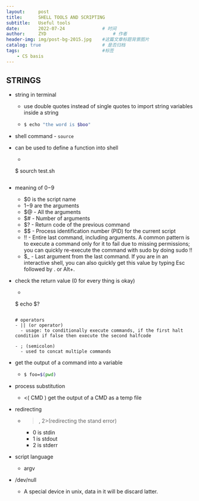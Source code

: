 ```yaml
---
layout:     post
title:      SHELL TOOLS AND SCRIPTING
subtitle:   Useful tools
date:       2022-07-24 				# 时间
author:     ZYD 						# 作者
header-img: img/post-bg-2015.jpg 	#这篇文章标题背景图片
catalog: true 						# 是否归档
tags:								#标签
    - CS basis
---
```


## STRINGS
- string in terminal
  - use double quotes instead of single quotes to import string variables inside a string
  - ```sh
    $ echo "the word is $boo"
    ```
    
 - shell command - `source`
  - can be used to define a function into shell
    - ```sh
    $ sourch test.sh
    ```
    
- meaning of $0-$9
  - $0 is the script name
  - $1-$9 are the arguments
  - $@ - All the arguments
  - $# - Number of arguments
  - $? - Return code of the previous command
  - $$ - Process identification number (PID) for the current script
  - !! - Entire last command, including arguments. A common pattern is to execute a command only for it to fail due to missing permissions; you can quickly re-execute the command with sudo by doing sudo !!
  - $_ - Last argument from the last command. If you are in an interactive shell, you can also quickly get this value by typing Esc followed by . or Alt+.

- check the return value (0 for every thing is okay)
  - ```sh
  $ echo $?
  ```
  
  # operators
  - || (or operator)
    - usage: to conditionally execute commands, if the first halt condition if false then execute the second halfcode
  
  - ; (semicolon) 
    - used to concat multiple commands

- get the output of a command into a variable
  - ```sh
    $ foo=$(pwd) 
    ```
    
 - process substitution
   - <( CMD ) get the output of a CMD as a temp file

- redirecting
  - >, 2>(redirecting the stand error)
    - 0 is stdin
    - 1 is stdout
    - 2 is stderr

- script language
  - argv

- /dev/null
  - A special device in unix, data in it will be discard latter.
